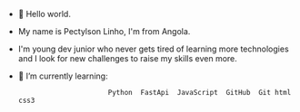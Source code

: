 - 👋 Hello world.
- My name is Pectylson Linho, I'm from Angola.
- I'm young dev junior who never gets tired of learning more technologies and I look for new challenges to raise my skills even more.
- 🌱 I’m currently learning:

                            Python  FastApi  JavaScript  GitHub  Git html css3

<!---
PectylsonLinho/PectylsonLinho is a ✨ special ✨ repository because its `README.md` (this file) appears on your GitHub profile.
You can click the Preview link to take a look at your changes.
--->

